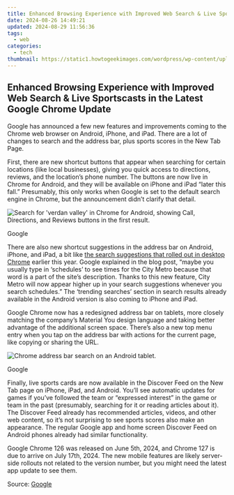 ```yaml
---
title: Enhanced Browsing Experience with Improved Web Search & Live Sportscasts in the Latest Google Chrome Update
date: 2024-08-26 14:49:21
updated: 2024-08-29 11:56:36
tags:
  - web
categories:
  - tech
thumbnail: https://static1.howtogeekimages.com/wordpress/wp-content/uploads/2024/01/google-chrome-hero.jpg
---
```


## Enhanced Browsing Experience with Improved Web Search & Live Sportscasts in the Latest Google Chrome Update

Google has announced a few new features and improvements coming to the Chrome web browser on Android, iPhone, and iPad. There are a lot of changes to search and the address bar, plus sports scores in the New Tab Page.

 First, there are new shortcut buttons that appear when searching for certain locations (like local businesses), giving you quick access to directions, reviews, and the location’s phone number. The buttons are now live in Chrome for Android, and they will be available on iPhone and iPad “later this fall.” Presumably, this only works when Google is set to the default search engine in Chrome, but the announcement didn’t clarify that detail.

![Search for 'verdan valley' in Chrome for Android, showing Call, Directions, and Reviews buttons in the first result.](https://static1.howtogeekimages.com/wordpress/wp-content/uploads/2024/06/chrome1.png) 

Google

 There are also new shortcut suggestions in the address bar on Android, iPhone, and iPad, a bit like [the search suggestions that rolled out in desktop Chrome](https://ios-pokemon-go.techidaily.com/in-2024-reasons-why-pokemon-gps-does-not-work-on-apple-iphone-13-pro-max-drfone-by-drfone-virtual-ios/) earlier this year. Google explained in the blog post, “maybe you usually type in ‘schedules’ to see times for the City Metro because that word is a part of the site’s description. Thanks to this new feature, City Metro will now appear higher up in your search suggestions whenever you search schedules.” The ‘trending searches’ section in search results already available in the Android version is also coming to iPhone and iPad.

 Google Chrome now has a redesigned address bar on tablets, more closely matching the company’s Material You design language and taking better advantage of the additional screen space. There’s also a new top menu entry when you tap on the address bar with actions for the current page, like copying or sharing the URL.

![Chrome address bar search on an Android tablet.](https://static1.howtogeekimages.com/wordpress/wp-content/uploads/2024/06/chrome2.png) 

Google

 Finally, live sports cards are now available in the Discover Feed on the New Tab page on iPhone, iPad, and Android. You’ll see automatic updates for games if you’ve followed the team or “expressed interest” in the game or team in the past (presumably, searching for it or reading articles about it). The Discover Feed already has recommended articles, videos, and other web content, so it’s not surprising to see sports scores also make an appearance. The regular Google app and home screen Discover Feed on Android phones already had similar functionality.

 Google Chrome 126 was released on June 5th, 2024, and Chrome 127 is due to arrive on July 17th, 2024\. The new mobile features are likely server-side rollouts not related to the version number, but you might need the latest app update to see them.

 Source: [Google](https://blog.google/products/chrome/chrome-mobile-features-june-2024/)

<ins class="adsbygoogle"
     style="display:block"
     data-ad-format="autorelaxed"
     data-ad-client="ca-pub-7571918770474297"
     data-ad-slot="1223367746"></ins>



<ins class="adsbygoogle"
     style="display:block"
     data-ad-client="ca-pub-7571918770474297"
     data-ad-slot="8358498916"
     data-ad-format="auto"
     data-full-width-responsive="true"></ins>
